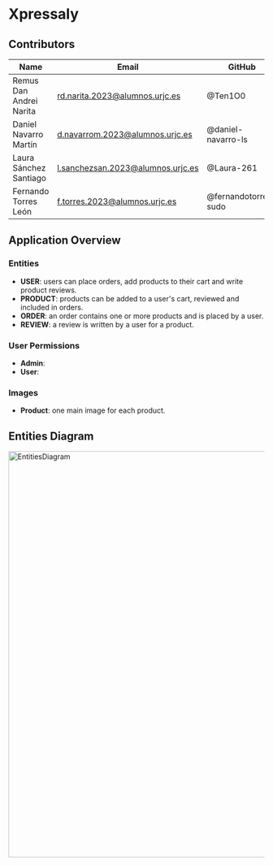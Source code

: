 # Xpressaly

## Contributors

| Name | Email | GitHub |
|-------|-------|--------|
| Remus Dan Andrei Narita | rd.narita.2023@alumnos.urjc.es | @Ten1O0 |
| Daniel Navarro Martín | d.navarrom.2023@alumnos.urjc.es | @daniel-navarro-ls |
| Laura Sánchez Santiago | l.sanchezsan.2023@alumnos.urjc.es | @Laura-261 |
| Fernando Torres León | f.torres.2023@alumnos.urjc.es | @fernandotorres-sudo |

## Application Overview

### Entities
- **USER**: users can place orders, add products to their cart and write product reviews.
- **PRODUCT**: products can be added to a user's cart, reviewed and included in orders.
- **ORDER**: an order contains one or more products and is placed by a user.
- **REVIEW**: a review is written by a user for a product.

### User Permissions
- **Admin**: 
- **User**: 

### Images
- **Product**: one main image for each product.

## Entities Diagram
<img width="800" alt="EntitiesDiagram" src="https://github.com/user-attachments/assets/c0d967fb-986f-460d-908a-bbe40cc9e612" />
